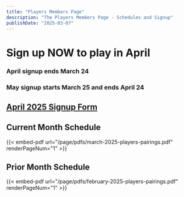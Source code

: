 ```yaml
---
title: "Players Members Page"
description: "The Players Members Page - Schedules and Signup"
publishDate: "2025-03-07"
---
```


# **Sign up NOW to play in April**

### **April signup ends March 24**

### **May signup starts March 25 and ends April 24**

## **[April 2025 Signup Form](https://forms.gle/LjnqcQuecU7qC6a58)**

## **Current Month Schedule**

{{< embed-pdf url="/page/pdfs/march-2025-players-pairings.pdf" renderPageNum="1" >}}

## **Prior Month Schedule**

{{< embed-pdf url="/page/pdfs/february-2025-players-pairings.pdf" renderPageNum="1" >}}
